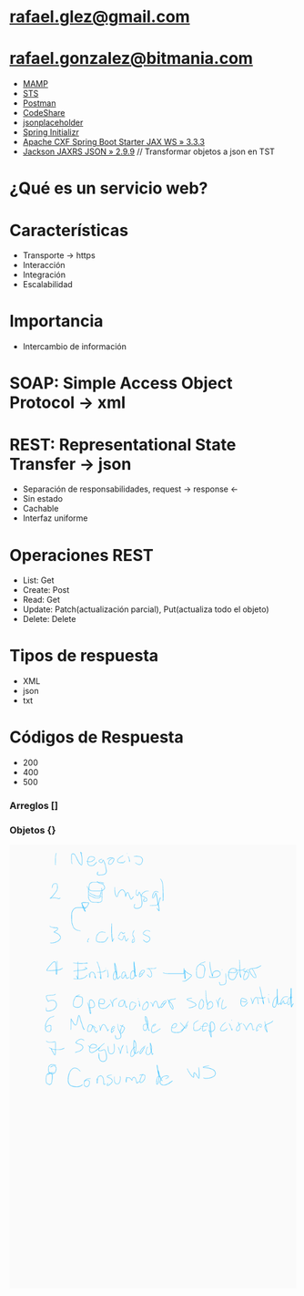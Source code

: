 # rafael.glez@gmail.com
# rafael.gonzalez@bitmania.com

* [MAMP](https://www.mamp.info/en/)
* [STS](https://spring.io/tools)
* [Postman](https://www.getpostman.com/)
* [CodeShare](https://codeshare.io)
* [jsonplaceholder](https://jsonplaceholder.typicode.com/posts)
* [Spring Initializr](https://start.spring.io/)
* [Apache CXF Spring Boot Starter JAX WS » 3.3.3](https://mvnrepository.com/artifact/org.apache.cxf/cxf-spring-boot-starter-jaxws/3.3.3)
* [Jackson JAXRS JSON » 2.9.9](https://mvnrepository.com/artifact/com.fasterxml.jackson.jaxrs/jackson-jaxrs-json-provider/2.9.9) // Transformar objetos a json en TST

# ¿Qué es un servicio web?

# Características
* Transporte -> https
* Interacción 
* Integración
* Escalabilidad

# Importancia
* Intercambio de información

# SOAP: Simple Access Object Protocol -> xml

# REST: Representational State Transfer -> json
* Separación de responsabilidades, request -> response <-
* Sin estado
* Cachable
* Interfaz uniforme

# Operaciones REST
* List: Get
* Create: Post
* Read: Get
* Update: Patch(actualización parcial), Put(actualiza todo el objeto)
* Delete: Delete

# Tipos de respuesta
* XML
* json
* txt

# Códigos de Respuesta
* 200
* 400
* 500

### Arreglos []
### Objetos {} 

![alt text](https://github.com/dgtic-dam/WS/blob/master/images/16779.jpg "Ejercicio")


